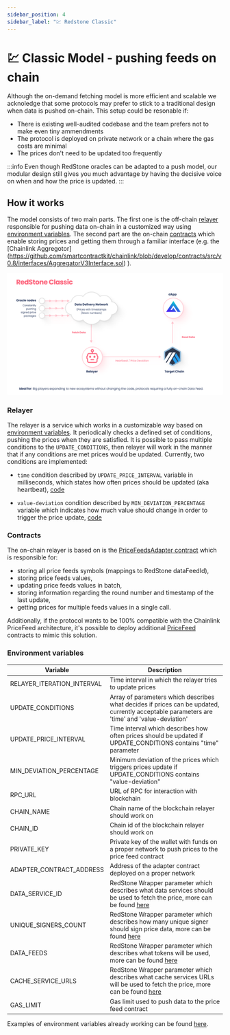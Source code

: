 ```yaml
---
sidebar_position: 4
sidebar_label: "💹 Redstone Classic"
---
```


# 💹 Classic Model - pushing feeds on chain


Although the on-demand fetching model is more efficient and scalable we acknoledge that 
some protocols may prefer to stick to a traditional design when data is pushed on-chain. 
This setup could be resonable if: 
- There is existing well-audited codebase and the team prefers not to make even tiny ammendments 
- The protocol is deployed on private network or a chain where the gas costs are minimal
- The prices don't need to be updated too frequently

:::info
Even though RedStone oracles can be adapted to a push model, our modular design still gives
you much advantage by having the decisive voice on when and how the price is updated. 
:::

## How it works

The model consists of two main parts. The first one is the off-chain [relayer](#relayer) responsible for pushing data on-chain in a customized way using [environment variables](#environment-variables). The second part are the on-chain [contracts](#contracts) which enable storing prices and getting them through a familiar interface (e.g. the [Chainlink Aggregotor] (https://github.com/smartcontractkit/chainlink/blob/develop/contracts/src/v0.8/interfaces/AggregatorV3Interface.sol) ).

![Redstone Classic diagram](/img/redstone-classic.png)

### Relayer

The relayer is a service which works in a customizable way based on [environment variables](#environment-variables). It periodically checks a defined set of conditions, pushing the prices when they are satisfied. It is possible to pass multiple conditions to the `UPDATE_CONDITIONS`, then relayer will work in the manner that if any conditions are met prices would be updated. Currently, two conditions are implemented:

- `time` condition described by `UPDATE_PRICE_INTERVAL` variable in milliseconds, which states how often prices should be updated (aka heartbeat), [code](./src/core/update-conditions/time-condition.ts)

- `value-deviation` condition described by `MIN_DEVIATION_PERCENTAGE` variable which indicates how much value should change in order to trigger the price update, [code](./src/core/update-conditions/value-deviation-condition.ts)

### Contracts

The on-chain relayer is based on is the [PriceFeedsAdapter contract](./contracts/price-feeds/PriceFeedsAdapter.sol) which is responsible for:

- storing all price feeds symbols (mappings to RedStone dataFeedId),
- storing price feeds values,
- updating price feeds values in batch,
- storing information regarding the round number and timestamp of the last update,
- getting prices for multiple feeds values in a single call.

Additionally, if the protocol wants to be 100% compatible with the Chainlink PriceFeed architecture, it's possible to deploy additional [PriceFeed](./contracts/price-feeds/PriceFeed.sol) contracts to mimic this solution.

### Environment variables

| Variable                   | Description                                                                                                                                                                                                                                 |
| -------------------------- | ------------------------------------------------------------------------------------------------------------------------------------------------------------------------------------------------------------------------------------------- |
| RELAYER_ITERATION_INTERVAL | Time interval in which the relayer tries to update prices                                                                                                                                                                                   |
| UPDATE_CONDITIONS          | Array of parameters which describes what decides if prices can be updated, currently acceptable parameters are 'time' and 'value-deviation'                                                                                                 |
| UPDATE_PRICE_INTERVAL      | Time interval which describes how often prices should be updated if UPDATE_CONDITIONS contains "time" parameter                                                                                                                             |
| MIN_DEVIATION_PERCENTAGE   | Minimum deviation of the prices which triggers prices update if UPDATE_CONDITIONS contains "value-deviation"                                                                                                                                |
| RPC_URL                    | URL of RPC for interaction with blockchain                                                                                                                                                                                                  |
| CHAIN_NAME                 | Chain name of the blockchain relayer should work on                                                                                                                                                                                         |
| CHAIN_ID                   | Chain id of the blockchain relayer should work on                                                                                                                                                                                           |
| PRIVATE_KEY                | Private key of the wallet with funds on a proper network to push prices to the price feed contract                                                                                                                                          |
| ADAPTER_CONTRACT_ADDRESS   | Address of the adapter contract deployed on a proper network                                                                                                                                                                                |
| DATA_SERVICE_ID            | RedStone Wrapper parameter which describes what data services should be used to fetch the price, more can be found [here](https://docs.redstone.finance/docs/smart-contract-devs/getting-started#2-adjust-javascript-code-of-your-dapp)     |
| UNIQUE_SIGNERS_COUNT       | RedStone Wrapper parameter which describes how many unique signer should sign price data, more can be found [here](https://docs.redstone.finance/docs/smart-contract-devs/getting-started#2-adjust-javascript-code-of-your-dapp)            |
| DATA_FEEDS                 | RedStone Wrapper parameter which describes what tokens will be used, more can be found [here](https://docs.redstone.finance/docs/smart-contract-devs/getting-started#2-adjust-javascript-code-of-your-dapp)                                 |
| CACHE_SERVICE_URLS         | RedStone Wrapper parameter which describes what cache services URLs will be used to fetch the price, more can be found [here](https://docs.redstone.finance/docs/smart-contract-devs/getting-started#2-adjust-javascript-code-of-your-dapp) |
| GAS_LIMIT                  | Gas limit used to push data to the price feed contract                                                                                                                                                                                      |

Examples of environment variables already working can be found [here](./deployed-config/).
